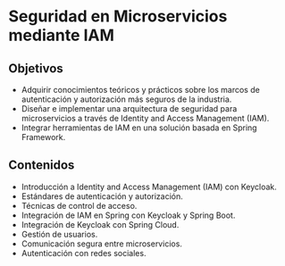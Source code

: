 # Seguridad en Microservicios mediante IAM

## Objetivos

- Adquirir conocimientos teóricos y prácticos sobre los marcos de autenticación y autorización más seguros de la industria.
- Diseñar e implementar una arquitectura de seguridad para microservicios a través de Identity and Access Management (IAM).
- Integrar herramientas de IAM en una solución basada en Spring Framework.

## Contenidos

- Introducción a Identity and Access Management (IAM) con Keycloak.
- Estándares de autenticación y autorización.
- Técnicas de control de acceso.
- Integración de IAM en Spring con Keycloak y Spring Boot.
- Integración de Keycloak con Spring Cloud.
- Gestión de usuarios.
- Comunicación segura entre microservicios.
- Autenticación con redes sociales.
